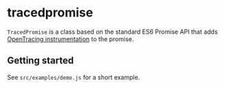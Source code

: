 # tracedpromise

`TracedPromise` is a class based on the standard ES6 Promise API that adds [OpenTracing instrumentation](http://opentracing.io) to the promise.

## Getting started

See `src/examples/demo.js` for a short example.
